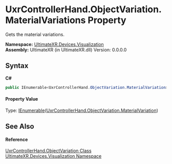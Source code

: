 # UxrControllerHand.ObjectVariation.MaterialVariations Property 
 

Gets the material variations.

**Namespace:**&nbsp;<a href="N_UltimateXR_Devices_Visualization">UltimateXR.Devices.Visualization</a><br />**Assembly:**&nbsp;UltimateXR (in UltimateXR.dll) Version: 0.0.0.0

## Syntax

**C#**<br />
``` C#
public IEnumerable<UxrControllerHand.ObjectVariation.MaterialVariation> MaterialVariations { get; }
```


#### Property Value
Type: <a href="https://docs.microsoft.com/dotnet/api/system.collections.generic.ienumerable-1" target="_blank" rel="noopener noreferrer">IEnumerable</a>(<a href="T_UltimateXR_Devices_Visualization_UxrControllerHand_ObjectVariation_MaterialVariation">UxrControllerHand.ObjectVariation.MaterialVariation</a>)

## See Also


#### Reference
<a href="T_UltimateXR_Devices_Visualization_UxrControllerHand_ObjectVariation">UxrControllerHand.ObjectVariation Class</a><br /><a href="N_UltimateXR_Devices_Visualization">UltimateXR.Devices.Visualization Namespace</a><br />